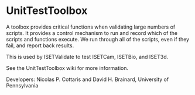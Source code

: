 # UnitTestToolbox
A toolbox provides critical functions when validating large numbers of scripts.  It provides a control mechanism to run and record which of the scripts and functions execute. We run through all of the scripts, even if they fail, and report back results.

This is used by ISETValidate to test ISETCam, ISETBio, and ISET3d.

See the UnitTestToolbox wiki for more information.

Developers: Nicolas P. Cottaris and David H. Brainard, University of Pennsylvania
